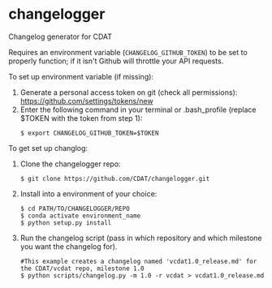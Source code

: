 # changelogger
Changelog generator for CDAT

Requires an environment variable (`CHANGELOG_GITHUB_TOKEN`) to be set to properly function; if it isn't Github will throttle your API requests.

To set up environment variable (if missing):

1. Generate a personal access token on git (check all permissions): https://github.com/settings/tokens/new
2. Enter the following command in your terminal or .bash_profile (replace $TOKEN with the token from step 1):
    ```
    $ export CHANGELOG_GITHUB_TOKEN=$TOKEN
    ```

To get set up changlog:

1. Clone the changelogger repo:

    ```
    $ git clone https://github.com/CDAT/changelogger.git
    ```

2. Install into a environment of your choice:

    ```
    $ cd PATH/TO/CHANGELOGGER/REPO
    $ conda activate environment_name
    $ python setup.py install
    ```
3. Run the changelog script (pass in which repository and which milestone you want the changelog for).

    ```
    #This example creates a changelog named 'vcdat1.0_release.md' for the CDAT/vcdat repo, milestone 1.0
    $ python scripts/changelog.py -m 1.0 -r vcdat > vcdat1.0_release.md
    ```

